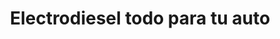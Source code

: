 ---
title: "Electrodiesel todo para tu auto"
url: /ciudad-nueva/electrodiesel-todo-para-tu-auto/
shop: Allgemein
---
